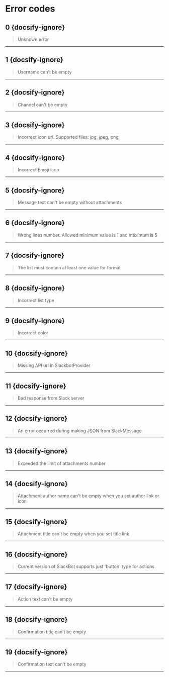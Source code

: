 # Error codes

## 0 {docsify-ignore}
> Unknown error

---

## 1 {docsify-ignore}
> Username can't be empty

---


## 2 {docsify-ignore}
> Channel can't be empty

---


## 3 {docsify-ignore}
> Incorrect icon url. Supported files: jpg, jpeg, png

---


## 4 {docsify-ignore}
> Incorrect Emoji icon

---


## 5 {docsify-ignore}
> Message text can't be empty without attachments

---


## 6 {docsify-ignore}
> Wrong lines number. Allowed minimum value is 1 and maximum is 5

---


## 7 {docsify-ignore}
> The list must contain at least one value for format

---


## 8 {docsify-ignore}
> Incorrect list type

---


## 9 {docsify-ignore}
> Incorrect color

---


## 10 {docsify-ignore}
> Missing API url in SlackbotProvider

---


## 11 {docsify-ignore}
> Bad response from Slack server

---


## 12 {docsify-ignore}
> An error occurred during making JSON from SlackMessage

---


## 13 {docsify-ignore}
> Exceeded the limit of attachments number

---


## 14 {docsify-ignore}
> Attachment author name can't be empty when you set author link or icon

---


## 15 {docsify-ignore}
> Attachment title can't be empty when you set title link

---


## 16 {docsify-ignore}
> Current version of SlackBot supports just 'button' type for actions

---


## 17 {docsify-ignore}
> Action text can't be empty

---


## 18 {docsify-ignore}
> Confirmation title can't be empty

---


## 19 {docsify-ignore}
> Confirmation text can't be empty

---

